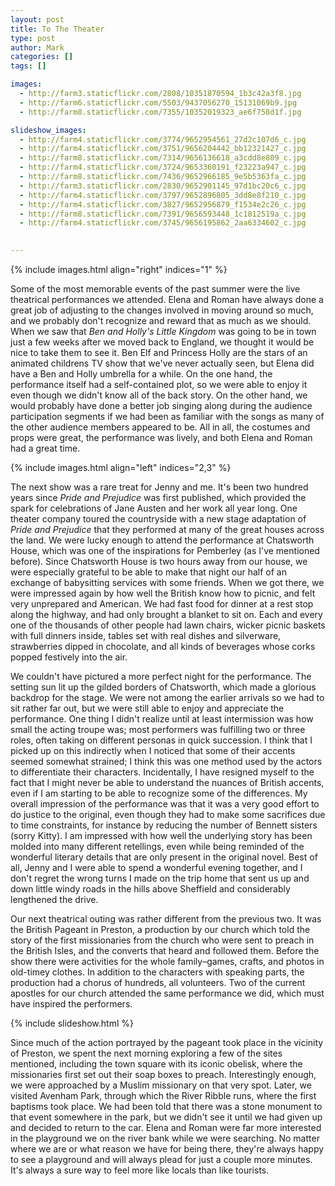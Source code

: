 ```yaml
---
layout: post
title: To The Theater
type: post
author: Mark
categories: []
tags: []

images:
  - http://farm3.staticflickr.com/2808/10351870594_1b3c42a3f8.jpg
  - http://farm6.staticflickr.com/5503/9437056270_15131069b9.jpg
  - http://farm8.staticflickr.com/7355/10352019323_ae6f758d1f.jpg

slideshow_images:
  - http://farm4.staticflickr.com/3774/9652954561_27d2c107d6_c.jpg
  - http://farm4.staticflickr.com/3751/9656204442_bb12321427_c.jpg
  - http://farm8.staticflickr.com/7314/9656136618_a3cdd8e809_c.jpg
  - http://farm4.staticflickr.com/3724/9653360191_f23223a947_c.jpg
  - http://farm8.staticflickr.com/7436/9652966185_9e5b5363fa_c.jpg
  - http://farm3.staticflickr.com/2830/9652901145_97d1bc20c6_c.jpg
  - http://farm4.staticflickr.com/3797/9652896805_3dd8e8f210_c.jpg
  - http://farm4.staticflickr.com/3827/9652956879_f1534e2c26_c.jpg
  - http://farm8.staticflickr.com/7391/9656593448_1c1812519a_c.jpg
  - http://farm4.staticflickr.com/3745/9656195862_2aa6334602_c.jpg

  
---
```


{% include images.html align="right" indices="1" %}

Some of the most memorable events of the past summer were the live theatrical performances we attended.  Elena and Roman have always done a great job of adjusting to the changes involved in moving around so much, and we probably don't recognize and reward that as much as we should.  When we saw that _Ben and Holly's Little Kingdom_ was going to be in town just a few weeks after we moved back to England, we thought it would be nice to take them to see it.  Ben Elf and Princess Holly are the stars of an animated childrens TV show that we've never actually seen, but Elena did have a Ben and Holly umbrella for a while.  On the one hand, the performance itself had a self-contained plot, so we were able to enjoy it even though we didn't know all of the back story.  On the other hand, we would probably have done a better job singing along during the audience participation segments if we had been as familiar with the songs as many of the other audience members appeared to be.  All in all, the costumes and props were great, the performance was lively, and both Elena and Roman had a great time.

{% include images.html align="left" indices="2,3" %}

The next show was a rare treat for Jenny and me.  It's been two hundred years since _Pride and Prejudice_ was first published, which provided the spark for celebrations of Jane Austen and her work all year long.  One theater company toured the countryside with a new stage adaptation of _Pride and Prejudice_ that they performed at many of the great houses across the land. We were lucky enough to attend the performance at Chatsworth House, which was one of the inspirations for Pemberley (as I've mentioned before).  Since Chatsworth House is two hours away from our house, we were especially grateful to be able to make that night our half of an exchange of babysitting services with some friends.  When we got there, we were impressed again by how well the British know how to picnic, and felt very unprepared and American.  We had fast food for dinner at a rest stop along the highway, and had only brought a blanket to sit on.  Each and every one of the thousands of other people had lawn chairs, wicker picnic baskets with full dinners inside, tables set with real dishes and silverware, strawberries dipped in chocolate, and all kinds of beverages whose corks popped festively into the air.

We couldn't have pictured a more perfect night for the performance.  The setting sun lit up the gilded borders of Chatsworth, which made a glorious backdrop for the stage.  We were not among the earlier arrivals so we had to sit rather far out, but we were still able to enjoy and appreciate the performance.  One thing I didn't realize until at least intermission was how small the acting troupe was; most performers was fulfilling two or three roles, often taking on different personas in quick succession.  I think that I picked up on this indirectly when I noticed that some of their accents seemed somewhat strained; I think this was one method used by the actors to differentiate their characters.  Incidentally, I have resigned myself to the fact that I might never be able to understand the nuances of British accents, even if I am starting to be able to recognize some of the differences.  My overall impression of the performance was that it was a very good effort to do justice to the original, even though they had to make some sacrifices due to time constraints, for instance by reducing the number of Bennett sisters (sorry Kitty).  I am impressed with how well the underlying story has been molded into many different retellings, even while being reminded of the wonderful literary details that are only present in the original novel.  Best of all, Jenny and I were able to spend a wonderful evening together, and I don't regret the wrong turns I made on the trip home that sent us up and down little windy roads in the hills above Sheffield and considerably lengthened the drive.

Our next theatrical outing was rather different from the previous two.  It was the British Pageant in Preston, a production by our church which told the story of the first missionaries from the church who were sent to preach in the British Isles, and the converts that heard and followed them.  Before the show there were activities for the whole family&ndash;games, crafts, and photos in old-timey clothes.  In addition to the characters with speaking parts, the production had a chorus of hundreds, all volunteers.  Two of the current apostles for our church attended the same performance we did, which must have inspired the performers.

{% include slideshow.html %}

Since much of the action portrayed by the pageant took place in the vicinity of Preston, we spent the next morning exploring a few of the sites mentioned, including the town square with its iconic obelisk, where the missionaries first set out their soap boxes to preach.  Interestingly enough, we were approached by a Muslim missionary on that very spot.  Later, we visited Avenham Park, through which the River Ribble runs, where the first baptisms took place.  We had been told that there was a stone monument to that event somewhere in the park, but we didn't see it until we had given up and decided to return to the car.  Elena and Roman were far more interested in the playground we on the river bank while we were searching.  No matter where we are or what reason we have for being there, they're always happy to see a playground and will always plead for just a couple more minutes.  It's always a sure way to feel more like locals than like tourists.
